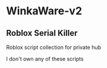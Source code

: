 # WinkaWare-v2
Roblox Serial Killer
---------------------
Roblox script collection for private hub

I don't own any of these scripts
